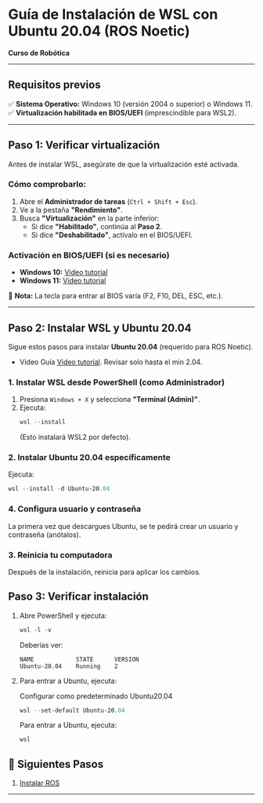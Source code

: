 # **Guía de Instalación de WSL con Ubuntu 20.04 (ROS Noetic)**  
**Curso de Robótica**  

---

## **Requisitos previos**  
✅ **Sistema Operativo:** Windows 10 (versión 2004 o superior) o Windows 11.  
✅ **Virtualización habilitada en BIOS/UEFI** (imprescindible para WSL2).  

---

## **Paso 1: Verificar virtualización**  
Antes de instalar WSL, asegúrate de que la virtualización esté activada.  

### **Cómo comprobarlo:**  
1. Abre el **Administrador de tareas** (`Ctrl + Shift + Esc`).  
2. Ve a la pestaña **"Rendimiento"**.  
3. Busca **"Virtualización"** en la parte inferior:  
   - Si dice **"Habilitado"**, continúa al **Paso 2**.  
   - Si dice **"Deshabilitado"**, actívalo en el BIOS/UEFI.  

### **Activación en BIOS/UEFI (si es necesario)**  
- **Windows 10:** [Video tutorial](https://www.youtube.com/watch?v=tgH4_jkiMbc)  
- **Windows 11:** [Video tutorial](https://www.youtube.com/watch?v=N8MiDmyEdsQ)  

🔹 **Nota:** La tecla para entrar al BIOS varía (F2, F10, DEL, ESC, etc.).  

---

## **Paso 2: Instalar WSL y Ubuntu 20.04**  
Sigue estos pasos para instalar **Ubuntu 20.04** (requerido para ROS Noetic).  
- Video Guía  [Video tutorial](https://www.youtube.com/watch?v=Qy44XLpiChc).
Revisar solo hasta el min 2.04.

### **1. Instalar WSL desde PowerShell (como Administrador)**  
1. Presiona `Windows + X` y selecciona **"Terminal (Admin)"**.  
2. Ejecuta:  
   ```powershell
   wsl --install
   ```
   (Esto instalará WSL2 por defecto).  

### **2. Instalar Ubuntu 20.04 específicamente**  
Ejecuta:  
```powershell
wsl --install -d Ubuntu-20.04
```  

### **4. Configura usuario y contraseña**  
La primera vez que descargues Ubuntu, se te pedirá crear un usuario y contraseña (anótalos).  

### **3. Reinicia tu computadora**  
Después de la instalación, reinicia para aplicar los cambios.  



## **Paso 3: Verificar instalación**  
1. Abre PowerShell y ejecuta:  
   ```powershell
   wsl -l -v
   ```  
   Deberías ver:  
   ```
   NAME            STATE      VERSION  
   Ubuntu-20.04    Running    2  
   ```  
2. Para entrar a Ubuntu, ejecuta:  

    Configurar como predeterminado Ubuntu20.04
    ```powershell
    wsl --set-default Ubuntu-20.04
    ```  
    Para entrar a Ubuntu, ejecuta: 
   ```powershell
   wsl
   ```  

## **🚀 Siguientes Pasos**

1. [Instalar ROS](./instalar_ROS.md)  

---

